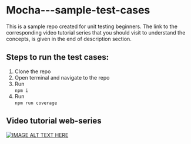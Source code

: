 # Mocha---sample-test-cases

This is a sample repo created for unit testing beginners. The link to the corresponding video tutorial series that you should visit to understand the concepts, is given in the end of description section.

## Steps to run the test cases:
1. Clone the repo
2. Open terminal and navigate to the repo
3. Run  
```npm i```
4. Run  
```npm run coverage```

## Video tutorial web-series

[![IMAGE ALT TEXT HERE](https://img.youtube.com/vi/NBjYY8P08lI/0.jpg)](https://www.youtube.com/watch?v=NBjYY8P08lI&list=%20-vU0JLfDBsZGbSUdNX4mQ8)
